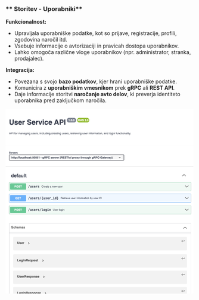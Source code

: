 ### ** Storitev - Uporabniki**  
**Funkcionalnost:**  
- Upravljala uporabniške podatke, kot so prijave, registracije, profili, zgodovina naročil itd.  
- Vsebuje informacije o avtorizaciji in pravicah dostopa uporabnikov.  
- Lahko omogoča različne vloge uporabnikov (npr. administrator, stranka, prodajalec).  

**Integracija:**  
- Povezana s svojo **bazo podatkov**, kjer hrani uporabniške podatke.  
- Komunicira z **uporabniškim vmesnikom** prek **gRPC** ali **REST API**.  
- Daje informacije storitvi **naročanje avto delov**, ki preverja identiteto uporabnika pred zaključkom naročila.  


<img src="swagger.png">